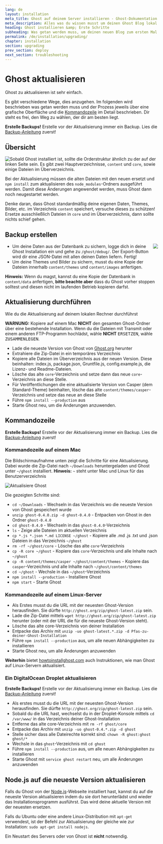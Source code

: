```yaml
---
lang: de
layout: installation
meta_title: Ghost auf deinem Server installieren - Ghost-Dokumentation
meta_description: Alles was du wissen musst um deinen Ghost Blog lokal oder auf deinem Server starten zu können.
heading: Ghost installieren &amp; Erste Schritte
subheading: Was getan werden muss, um deinen neuen Blog zum ersten Mal einzurichten.
permalink: /de/installation/upgrading/
chapter: installation
section: upgrading
prev_section: deploy
next_section: troubleshooting
---
```


# Ghost aktualisieren <a id="upgrade"></a>

Ghost zu aktualisieren ist sehr einfach.

Es gibt verschiedene Wege, dies anzugehen. Im folgenden wird beschrieben was getan werden muss und der Prozess jeweils über eine grafische Oberfläche und die [Kommandozeile](#cli) im Detail beschrieben. Dir steht es frei, den Weg zu wählen, der dir am besten liegt.

<p class="note"><strong>Erstelle Backups!</strong> Erstelle vor der Aktualisierung immer ein Backup. Lies die <a href="#backing-up">Backup-Anleitung</a> zuerst!</p>

## Übersicht


<img src="https://s3-eu-west-1.amazonaws.com/ghost-website-cdn/folder-structure.png" style="float:left" />

Sobald Ghost installiert ist, sollte die Orderstruktur ähnlich zu der auf der linken Seite sein. Es gibt zwei Hauptverzeichnisse, <code class="path">content</code> und <code class="path">core</code>, sowie einige Dateien im Überverzeichnis.

Bei der Aktualisierung müssen die alten Dateien mit den neuen ersetzt und `npm install` zum aktualisieren des <code class="path">node_modules</code>-Ordners ausgeführt werden. Damit diese Änderungen angewendet werden, muss Ghost dann noch neugestartet werden. 

Denke daran, dass Ghost standardmäßig deine eigenen Daten, Themes, Bilder, etc. im Verzeichnis <code class="path">content</code> speichert, versuche dieses zu schützen! Ersetze ausschließlich Dateien in <code class="path">core</code> und im Überverzeichnis, dann sollte nichts schief gehen.


## Backup erstellen <a id="backing-up"></a>

<img src="https://s3-eu-west-1.amazonaws.com/ghost-website-cdn/export.png" style="float:right" />

* Um deine Daten aus der Datenbank zu sichern, logge dich in deine Ghost Installation ein und gehe zu <code class="path">/ghost/debug/</code>. Der Export-Button wird dir eine JSON-Datei mit allen deinen Daten liefern. Fertig!
* Um deine Themes und Bilder zu sichern, musst du eine Kopie der Dateien innerhalb <code class="path">content/themes</code> und <code class="path">content/images</code> anfertigen.
<p class="note"><strong>Hinweis:</strong> Wenn du magst, kannst du eine Kopie der Datenbank in <code class="path">content/data</code> anfertigen, <strong>bitte beachte aber</strong> dass du Ghost vorher stoppen solltest und diesen nicht im laufenden Betrieb kopieren darfst.</p>

## Aktualisierung durchführen <a id="how-to"></a>

Wie du die Aktualisierung auf deinem lokalen Rechner durchführst


<p class="warn"><strong>WARNUNG:</strong> Kopiere auf einem Mac <strong>NICHT</strong> den gesamten Ghost-Ordner über eine bestehende Installation. Wenn du die Dateien mit Transmit oder einem anderen FTP-Programm hochlädst, wähle <strong>NICHT</strong> <kbd>ERSETZEN</kbd>, wähle <kbd>ZUSAMMENLEGEN</kbd>.</p>

* Lade die neueste Version von Ghost von [Ghost.org](http://ghost.org/download/) herunter
* Extrahiere die Zip-Datei in ein temporäres Verzeichnis
* Kopiere alle Dateien im Überverzeichnis aus der neuen Version. Diese beinhalten: index.js, package.json, Gruntfile.js, config.example.js, die Lizenz- und Readme-Dateien.
* Lösche das alte <code class="path">core</code>-Verzeichnis und setze dann das neue <code class="path">core</code>-Verzeichnis an diese Stelle.
* Für Veröffentlichungen die eine aktualisierte Version von Casper (dem Standard-Theme) beinhalten, lösche das alte <code class="path">content/themes/casper</code>-Verzeichnis und setze das neue an diese Stelle
* Führe `npm install --production` aus
* Starte Ghost neu, um die Änderungen anzuwenden.

## Kommandozeile <a id="cli"></a>

<p class="note"><strong>Erstelle Backups!</strong> Erstelle vor der Aktualisierung immer ein Backup. Lies die <a href="#backing-up">Backup-Anleitung</a> zuerst!</p>

### Kommandozeile auf einem Mac <a id="cli-mac"></a>

Die Bildschirmaufnahme unten zeigt die Schritte für eine Aktualisierung. Dabei wurde die Zip-Datei nach <code class="path">~/Downloads</code> heruntergeladen und Ghost unter <code class="path">~/ghost</code> installiert. <span class="note">**Hinweis:** `~` steht unter Mac und Linux für das Benutzerverzeichnis</span>

![Aktualisiere Ghost](https://s3-eu-west-1.amazonaws.com/ghost-website-cdn/mac-update.gif)

Die gezeigten Schritte sind:

*   <code class="path">cd ~/Downloads</code> - Wechseln in das Verzeichnis wo die neueste Version von Ghost gespeichert wurde
*   `unzip ghost-0.4.0.zip -d ghost-0.4.0` - Entpacken von Ghost in den Ordner <code class="path">ghost-0.4.0</code>
*   <code class="path">cd ghost-0.4.0</code> - Wechseln in das <code class="path">ghost-0.4.0</code>-Verzeichnis
*   `ls` - Zeige alle Dateien im aktuellen Verzeichnis
*   `cp *.js *.json *.md LICENSE ~/ghost` - Kopiere alle .md .js .txt und .json Dateien in das Verzeichnis <code class="path">~/ghost</code>
*	`rm -rf ~/ghost/core` - Lösche das alte <code class="path">core</code>-Verzeichnis
*   `cp -R core ~/ghost` - Kopiere das <code class="path">core</code>-Verzeichnis und alle Inhalte nach <code class="path">~/ghost</code>
*   `cp -R content/themes/casper ~/ghost/content/themes` - Kopiere das <code class="path">casper</code>-Verzeichnis und alle Inhalte nach <code class="path">~/ghost/content/themes</code>
*   `cd ~/ghost` - Wechsle in das <code class="path">~/ghost</code>-Verzeichnis
*   `npm install --production` - Installiere Ghost
*   `npm start` - Starte Ghost

### Kommandozeile auf einem Linux-Server <a id="cli-server"></a>

* Als Erstes musst du die URL mit der neuesten Ghost-Version herausfinden. Sie dürfte `http://ghost.org/zip/ghost-latest.zip` sein.
* Lade die Zip-Datei mittels `wget http://ghost.org/zip/ghost-latest.zip` herunter (oder mit der URL die für die neueste Ghost-Version steht).
* Lösche das alte core-Verzeichnis von deiner Installation
* Entpacke das Archiv mit `unzip -uo ghost-latest.*.zip -d Pfas-zu-deiner-Ghost-Installation`
* Führe `npm install --production` aus, um alle neuen Abhängigkeiten zu installieren
* Starte Ghost neu, um alle Änderungen anzuwenden

**Weiterhin** bietet [howtoinstallghost.com](http://www.howtoinstallghost.com/how-to-update-ghost/) auch Instruktionen, wie man Ghost auf Linux-Servern aktualisiert.

### Ein DigitalOcean Droplet aktualisieren <a id="digitalocean"></a>

<p class="note"><strong>Erstelle Backups!</strong> Erstelle vor der Aktualisierung immer ein Backup. Lies die <a href="#backing-up">Backup-Anleitung</a> zuerst!</p>

* Als erstes musst du die URL mit der neuesten Ghost-Version herausfinden. Sie dürfte `http://ghost.org/zip/ghost-latest.zip` sein.
* Sobald du die URL hast, wechselst du in der Droplet-Konsole mittels `cd /var/www/` in das Verzeichnis deiner Ghost-Installation
* Entferne das alte core-Verzeichnis mit `rm -rf ghost/core`
* Entpacke das Archiv mit `unzip -uo ghost-0.4.*.zip -d ghost`
* Stelle sicher dass alle Dateirechte korrekt sind: `chown -R ghost:ghost ghost/*`
* Wechsle in das <code class="path">ghost</code>-Verzeichnis mit `cd ghost`
* Führe `npm install --production` aus, um alle neuen Abhängigkeiten zu installieren
* Starte Ghost mit `service ghost restart` neu, um alle Änderungen anzuwenden


## Node.js auf die neueste Version aktualisieren <a id="upgrading-node"></a>

Falls du Ghost von der [Node.js](nodejs.org)-Webseite installiert hast, kannst du auf die neueste Version aktualisieren indem du sie dort herunterlädst und wieder das Installationsprogramm ausführst. Das wird deine aktuelle Version mit der neuesten ersetzen.

Falls du Ubuntu oder eine andere Linux-Distribution mit `apt-get` verwendest, ist der Befehl zur Aktualisierung der gleiche wie zur Installation: `sudo apt-get install nodejs`.

Ein Neustart des Servers oder von Ghost ist **nicht** notwendig.
